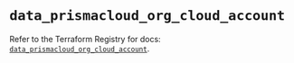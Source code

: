 # `data_prismacloud_org_cloud_account`

Refer to the Terraform Registry for docs: [`data_prismacloud_org_cloud_account`](https://registry.terraform.io/providers/paloaltonetworks/prismacloud/1.7.0/docs/data-sources/org_cloud_account).
